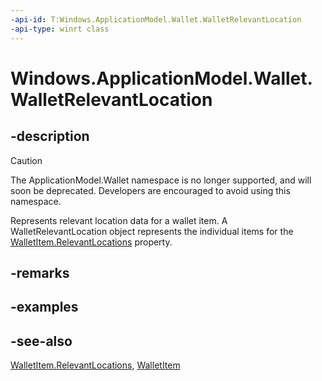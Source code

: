 ```yaml
---
-api-id: T:Windows.ApplicationModel.Wallet.WalletRelevantLocation
-api-type: winrt class
---
```


<!-- Class syntax.
public class WalletRelevantLocation : Windows.ApplicationModel.Wallet.IWalletRelevantLocation
-->

# Windows.ApplicationModel.Wallet.WalletRelevantLocation

## -description
> [!CAUTION]
> The ApplicationModel.Wallet namespace is no longer supported, and will soon be deprecated. Developers are encouraged to avoid using this namespace.

Represents relevant location data for a wallet item. A WalletRelevantLocation object represents the individual items for the [WalletItem.RelevantLocations](walletitem_relevantlocations.md) property.

## -remarks

## -examples

## -see-also
[WalletItem.RelevantLocations](walletitem_relevantlocations.md), [WalletItem](walletitem.md)

